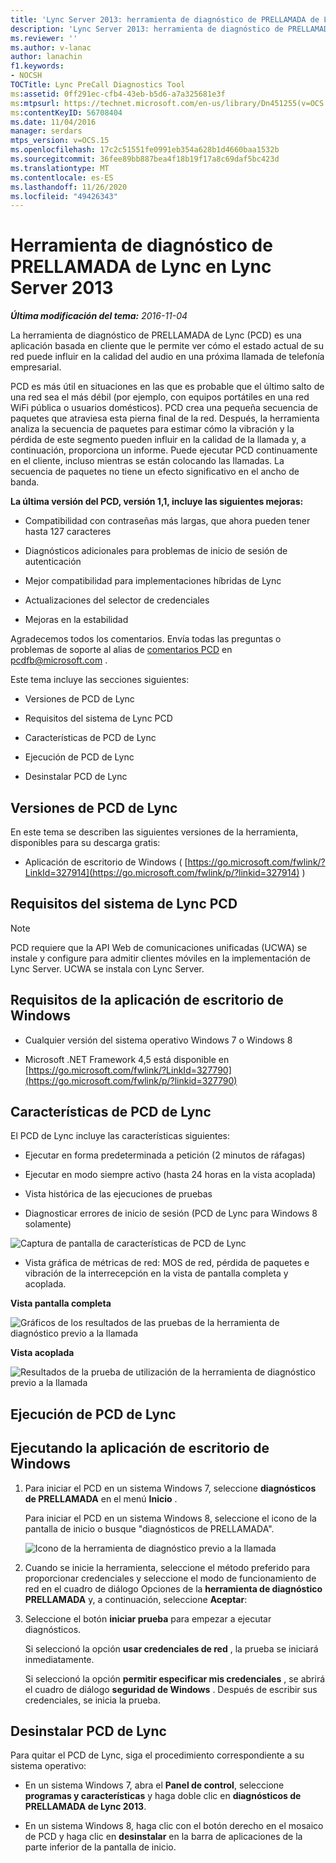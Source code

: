 ```yaml
---
title: 'Lync Server 2013: herramienta de diagnóstico de PRELLAMADA de Lync'
description: 'Lync Server 2013: herramienta de diagnóstico de PRELLAMADA de Lync.'
ms.reviewer: ''
ms.author: v-lanac
author: lanachin
f1.keywords:
- NOCSH
TOCTitle: Lync PreCall Diagnostics Tool
ms:assetid: 0ff291ec-cfb4-43eb-b5d6-a7a325681e3f
ms:mtpsurl: https://technet.microsoft.com/en-us/library/Dn451255(v=OCS.15)
ms:contentKeyID: 56708404
ms.date: 11/04/2016
manager: serdars
mtps_version: v=OCS.15
ms.openlocfilehash: 17c2c51551fe0991eb354a628b1d4660baa1532b
ms.sourcegitcommit: 36fee89bb887bea4f18b19f17a8c69daf5bc423d
ms.translationtype: MT
ms.contentlocale: es-ES
ms.lasthandoff: 11/26/2020
ms.locfileid: "49426343"
---
```

# <a name="lync-precall-diagnostics-tool-in-lync-server-2013"></a>Herramienta de diagnóstico de PRELLAMADA de Lync en Lync Server 2013

<div data-xmlns="http://www.w3.org/1999/xhtml">

<div class="topic" data-xmlns="http://www.w3.org/1999/xhtml" data-msxsl="urn:schemas-microsoft-com:xslt" data-cs="https://msdn.microsoft.com/">

<div data-asp="https://msdn2.microsoft.com/asp">



</div>

<div id="mainSection">

<div id="mainBody">

<span> </span>

_**Última modificación del tema:** 2016-11-04_

La herramienta de diagnóstico de PRELLAMADA de Lync (PCD) es una aplicación basada en cliente que le permite ver cómo el estado actual de su red puede influir en la calidad del audio en una próxima llamada de telefonía empresarial.

PCD es más útil en situaciones en las que es probable que el último salto de una red sea el más débil (por ejemplo, con equipos portátiles en una red WiFi pública o usuarios domésticos). PCD crea una pequeña secuencia de paquetes que atraviesa esta pierna final de la red. Después, la herramienta analiza la secuencia de paquetes para estimar cómo la vibración y la pérdida de este segmento pueden influir en la calidad de la llamada y, a continuación, proporciona un informe. Puede ejecutar PCD continuamente en el cliente, incluso mientras se están colocando las llamadas. La secuencia de paquetes no tiene un efecto significativo en el ancho de banda.

**La última versión del PCD, versión 1,1, incluye las siguientes mejoras:**

  - Compatibilidad con contraseñas más largas, que ahora pueden tener hasta 127 caracteres

  - Diagnósticos adicionales para problemas de inicio de sesión de autenticación

  - Mejor compatibilidad para implementaciones híbridas de Lync

  - Actualizaciones del selector de credenciales

  - Mejoras en la estabilidad

Agradecemos todos los comentarios. Envía todas las preguntas o problemas de soporte al alias de [comentarios PCD](mailto:pcdfb@microsoft.com) en <pcdfb@microsoft.com> .

Este tema incluye las secciones siguientes:

  - Versiones de PCD de Lync

  - Requisitos del sistema de Lync PCD

  - Características de PCD de Lync

  - Ejecución de PCD de Lync

  - Desinstalar PCD de Lync

<span id="Version"></span>

<div>

## <a name="lync-pcd-versions"></a>Versiones de PCD de Lync

En este tema se describen las siguientes versiones de la herramienta, disponibles para su descarga gratis:

  - Aplicación de escritorio de Windows ( [https://go.microsoft.com/fwlink/?LinkId=327914](https://go.microsoft.com/fwlink/p/?linkid=327914) )

</div>

<span id="Requirements"></span>

<div>

## <a name="lync-pcd-system-requirements"></a>Requisitos del sistema de Lync PCD

<div>


> [!NOTE]  
> PCD requiere que la API Web de comunicaciones unificadas (UCWA) se instale y configure para admitir clientes móviles en la implementación de Lync Server. UCWA se instala con Lync Server.



</div>

<div>

## <a name="windows-desktop-app-requirements"></a>Requisitos de la aplicación de escritorio de Windows

  - Cualquier versión del sistema operativo Windows 7 o Windows 8

  - Microsoft .NET Framework 4,5 está disponible en [https://go.microsoft.com/fwlink/?LinkId=327790](https://go.microsoft.com/fwlink/p/?linkid=327790)

</div>

</div>

<span id="features"></span>

<div>

## <a name="lync-pcd-features"></a>Características de PCD de Lync

El PCD de Lync incluye las características siguientes:

  - Ejecutar en forma predeterminada a petición (2 minutos de ráfagas)

  - Ejecutar en modo siempre activo (hasta 24 horas en la vista acoplada)

  - Vista histórica de las ejecuciones de pruebas

  - Diagnosticar errores de inicio de sesión (PCD de Lync para Windows 8 solamente)

![Captura de pantalla de características de PCD de Lync](images/Dn451255.7e0eb891-1481-47ae-8d63-164468f69c96(OCS.15).png "Captura de pantalla de características de PCD de Lync")

  - Vista gráfica de métricas de red: MOS de red, pérdida de paquetes e vibración de la interrecepción en la vista de pantalla completa y acoplada.

**Vista pantalla completa**

![Gráficos de los resultados de las pruebas de la herramienta de diagnóstico previo a la llamada](images/Dn451255.5d01fd94-9e59-4823-96c7-7a1c83dd7d31(OCS.15).png "Gráficos de los resultados de las pruebas de la herramienta de diagnóstico previo a la llamada")

**Vista acoplada**

![Resultados de la prueba de utilización de la herramienta de diagnóstico previo a la llamada](images/Dn451255.30501ba7-22d1-4db1-9297-56cf7dc6721c(OCS.15).png "Resultados de la prueba de utilización de la herramienta de diagnóstico previo a la llamada")

</div>

<span id="running"></span>

<div>

## <a name="running-lync-pcd"></a>Ejecución de PCD de Lync

<div>

## <a name="running-windows-desktop-app"></a>Ejecutando la aplicación de escritorio de Windows

1.  Para iniciar el PCD en un sistema Windows 7, seleccione **diagnósticos de PRELLAMADA** en el menú **Inicio** .
    
    Para iniciar el PCD en un sistema Windows 8, seleccione el icono de la pantalla de inicio o busque "diagnósticos de PRELLAMADA".
    
    ![Icono de la herramienta de diagnóstico previo a la llamada](images/Dn451255.c9800fde-54f6-4efe-bb35-1a38064ec380(OCS.15).png "Icono de la herramienta de diagnóstico previo a la llamada")

2.  Cuando se inicie la herramienta, seleccione el método preferido para proporcionar credenciales y seleccione el modo de funcionamiento de red en el cuadro de diálogo Opciones de la **herramienta de diagnóstico PRELLAMADA** y, a continuación, seleccione **Aceptar**:

3.  Seleccione el botón **iniciar prueba** para empezar a ejecutar diagnósticos.
    
    Si seleccionó la opción **usar credenciales de red** , la prueba se iniciará inmediatamente.
    
    Si seleccionó la opción **permitir especificar mis credenciales** , se abrirá el cuadro de diálogo **seguridad de Windows** . Después de escribir sus credenciales, se inicia la prueba.

</div>

</div>

<span id="uninstall"></span>

<div>

## <a name="uninstalling-lync-pcd"></a>Desinstalar PCD de Lync

Para quitar el PCD de Lync, siga el procedimiento correspondiente a su sistema operativo:

  - En un sistema Windows 7, abra el **Panel de control**, seleccione **programas y características** y haga doble clic en **diagnósticos de PRELLAMADA de Lync 2013**.

  - En un sistema Windows 8, haga clic con el botón derecho en el mosaico de PCD y haga clic en **desinstalar** en la barra de aplicaciones de la parte inferior de la pantalla de inicio.

</div>

</div>

<span> </span>

</div>

</div>

</div>

